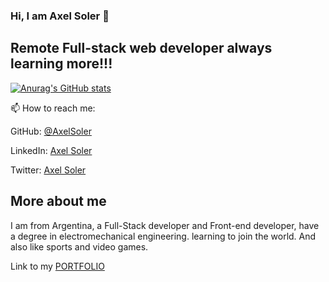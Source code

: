 ### Hi, I am Axel Soler 👋

## Remote Full-stack web developer always learning more!!!

[![Anurag's GitHub stats](https://github-readme-stats.vercel.app/api?username=AxelSoler)](https://github.com/AxelSoler/github-readme-stats)

📫 How to reach me: 

GitHub: [@AxelSoler](https://github.com/AxelSoler)

LinkedIn: [Axel Soler](https://www.linkedin.com/in/axel-soler-685985232/)

Twitter: [Axel Soler](https://twitter.com/AxelSoler18)

## More about me

I am from Argentina, a Full-Stack developer and Front-end developer, have a degree in electromechanical engineering. learning to join the world. And also like sports and video games.


Link to my [PORTFOLIO](https://teal-lily-641512.netlify.app/)

<!--
**AxelSoler/AxelSoler** is a ✨ _special_ ✨ repository because its `README.md` (this file) appears on your GitHub profile.

Here are some ideas to get you started:

- 🔭 I’m currently working on ...
- 🌱 I’m currently learning ...
- 👯 I’m looking to collaborate on ...
- 🤔 I’m looking for help with ...
- 💬 Ask me about ...
- 📫 How to reach me: ...
- 😄 Pronouns: ...
- ⚡ Fun fact: ...
-->

